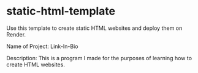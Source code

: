 # static-html-template

Use this template to create static HTML websites and deploy them on Render.

Name of Project: Link-In-Bio

Description: This is a program I made for the purposes of learning how to create HTML websites.
